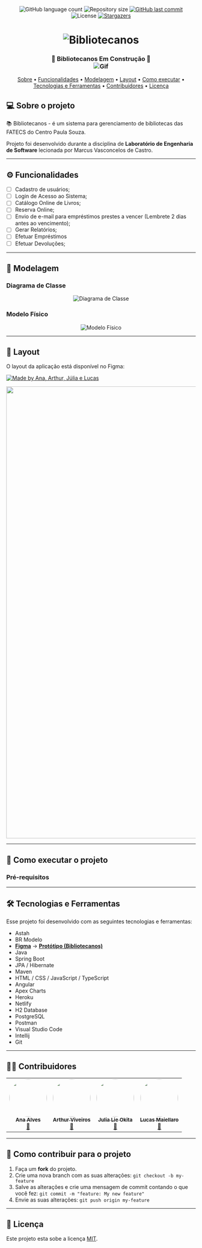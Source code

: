 <p align="center">
  <img alt="GitHub language count" src="https://img.shields.io/github/languages/count/anabalves/bibliotecanos?color=%2304D361">
  <img alt="Repository size" src="https://img.shields.io/github/repo-size/anabalves/bibliotecanos">
  <a href="https://github.com/anabalves/bibliotecanos/commits/main">
    <img alt="GitHub last commit" src="https://img.shields.io/github/last-commit/anabalves/bibliotecanos">
  </a>
   <img alt="License" src="https://img.shields.io/badge/license-MIT-brightgreen">
   <a href="https://github.com/anabalves/bibliotecanos/stargazers">
    <img alt="Stargazers" src="https://img.shields.io/github/stars/anabalves/bibliotecanos?style=social">
  </a>
</p>

<h1 align="center">
    <img alt="Bibliotecanos" title="#Bibliotecanos" src="./.github/banner.png"/>
</h1>

<h3 align="center"> 
	<b>🚧  Bibliotecanos Em Construção  🚧</b>
  <br>
  <img alt="Gif" title="#Gif" src="./.github/reading.gif"/>
</h3>

<p align="center">
 <a href="#-sobre-o-projeto">Sobre</a> •
 <a href="#-funcionalidades">Funcionalidades</a> •
 <a href="#-modelagem">Modelagem</a> •
 <a href="#-layout">Layout</a> • 
 <a href="#-como-executar-o-projeto">Como executar</a> • 
 <a href="#-tecnologias-e-ferramentas">Tecnologias e Ferramentas</a> • 
 <a href="#-contribuidores">Contribuidores</a> • 
 <a href="#user-content--licença">Licença</a>
</p>

## 💻 Sobre o projeto

📚 Bibliotecanos - é um sistema para gerenciamento de bibliotecas das FATECS do Centro Paula Souza.

Projeto foi desenvolvido durante a disciplina de **Laboratório de Engenharia de Software** lecionada por Marcus Vasconcelos de Castro.

---
## ⚙️ Funcionalidades

- [ ]  Cadastro de usuários;
- [ ]  Login de Acesso ao Sistema;
- [ ]  Catálogo Online de Livros; 
- [ ]  Reserva Online;
- [ ]  Envio de e-mail para empréstimos prestes a vencer (Lembrete 2 dias antes ao vencimento);
- [ ]  Gerar Relatórios;
- [ ]  Efetuar Empréstimos 
- [ ]  Efetuar Devoluções;

---

## 🎲 Modelagem

### Diagrama de Classe

<p align="center">
  <img alt="Diagrama de Classe" title="#DiagramaDeClasse" src="./.github/diagrama-de-classe.png">
</p>

### Modelo Físico

<p align="center">
  <img alt="Modelo Físico" title="#ModeloFisico" src="./.github/modelo-fisico.png">
</p>

---

## 🎨 Layout

O layout da aplicação está disponível no Figma:

<a href="https://www.figma.com/file/gktT4EhSltFHxdbCZtK4LE/Bibliotecando-Prototype">
  <img alt="Made by Ana, Arthur, Júlia e Lucas" src="https://img.shields.io/badge/Acessar%20Layout%20-Figma-%2304D361">
</a>

<p align="center">
  <img alt="Figma" title="#Figma" src="./.github/figma.png" width="1200px">
</p>

---

## 🚀 Como executar o projeto
### Pré-requisitos


---

## 🛠 Tecnologias e Ferramentas

Esse projeto foi desenvolvido com as seguintes tecnologias e ferramentas:

-   Astah
-   BR Modelo	
-   **[Figma](https://www.figma.com/)**  →  **[Protótipo (Bibliotecanos)](https://www.figma.com/file/gktT4EhSltFHxdbCZtK4LE/Bibliotecando-Prototype)**
-   Java
-   Spring Boot
-   JPA / Hibernate
-   Maven
-   HTML / CSS / JavaScript / TypeScript
-   Angular
-   Apex Charts
-   Heroku
-   Netlify
-   H2 Database
-   PostgreSQL
-   Postman
-   Visual Studio Code
-   Intellij
-   Git

---

## 👨‍💻 Contribuidores
<table>
  <tr>
    <td align="center"><a href="https://github.com/anabalves"><img style="border-radius: 50%;" src="https://avatars.githubusercontent.com/u/63269304?v=4" width="100px;" alt=""/><br /><sub><b>Ana Alves</b></sub></a><br /><a href="https://github.com/anabalves" title="Perfil Ana">🚀</a></td> 
    <td align="center"><a href="https://github.com/arthurviveiros"><img style="border-radius: 50%;" src="https://avatars.githubusercontent.com/u/37485955?v=4" width="100px;" alt=""/><br /><sub><b>Arthur Viveiros</b></sub></a><br /><a href="https://github.com/arthurviveiros" title="Perfil Arthur">🚀</a></td>
    <td align="center"><a href="https://github.com/JuliaLieOkita"><img style="border-radius: 50%;" src="https://avatars.githubusercontent.com/u/79601264?v=4" width="100px;" alt=""/><br /><sub><b>Julia Lie Okita</b></sub></a><br /><a href="https://github.com/JuliaLieOkita" title="Perfil Júlia">🚀</a></td>
    <td align="center"><a href="https://github.com/LucasMaiellaro"><img style="border-radius: 50%;" src="https://avatars.githubusercontent.com/u/57119424?v=4" width="100px;" alt=""/><br /><sub><b>Lucas Maiellaro</b></sub></a><br /><a href="https://github.com/LucasMaiellaro" title="Perfil Lucas">🚀</a></td>
  </tr>
</table>

---

## 💪 Como contribuir para o projeto

1. Faça um **fork** do projeto.
2. Crie uma nova branch com as suas alterações: `git checkout -b my-feature`
3. Salve as alterações e crie uma mensagem de commit contando o que você fez: `git commit -m "feature: My new feature"`
4. Envie as suas alterações: `git push origin my-feature`

---

## 📝 Licença

Este projeto esta sobe a licença [MIT](/LICENSE).